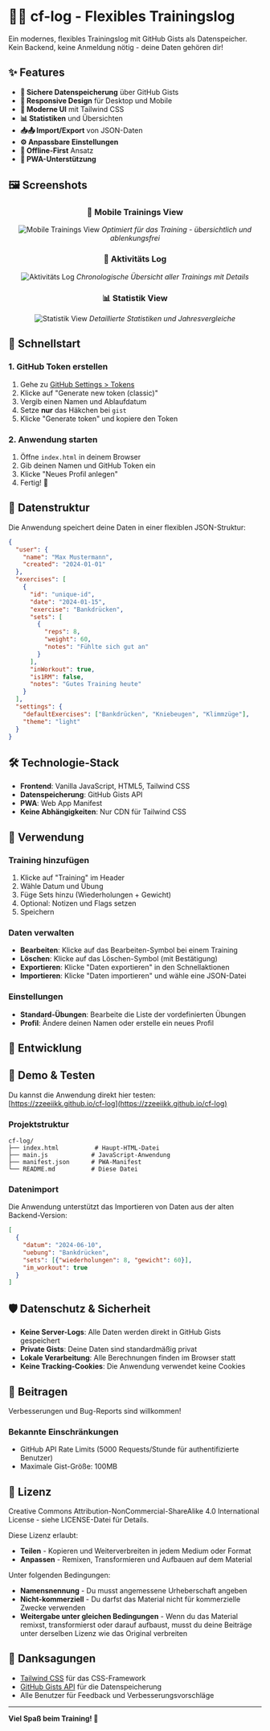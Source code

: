 # 🏋️‍♂️ cf-log - Flexibles Trainingslog

Ein modernes, flexibles Trainingslog mit GitHub Gists als Datenspeicher. Kein Backend, keine Anmeldung nötig - deine Daten gehören dir!

## ✨ Features

- **🔐 Sichere Datenspeicherung** über GitHub Gists
- **📱 Responsive Design** für Desktop und Mobile
- **🎨 Moderne UI** mit Tailwind CSS
- **📊 Statistiken** und Übersichten
- **📥📤 Import/Export** von JSON-Daten
- **⚙️ Anpassbare Einstellungen**
- **🔄 Offline-First** Ansatz
- **📱 PWA-Unterstützung**


## 🖼️ Screenshots

<div align="center">

### 📱 Mobile Trainings View
![Mobile Trainings View](img/mobile-trainings-view.PNG)
*Optimiert für das Training - übersichtlich und ablenkungsfrei*

### 📝 Aktivitäts Log
![Aktivitäts Log](img/log-view.png)
*Chronologische Übersicht aller Trainings mit Details*

### 📊 Statistik View
![Statistik View](img/stats-view.png)
*Detaillierte Statistiken und Jahresvergleiche*

</div>


## 🚀 Schnellstart

### 1. GitHub Token erstellen

1. Gehe zu [GitHub Settings > Tokens](https://github.com/settings/tokens)
2. Klicke auf "Generate new token (classic)"
3. Vergib einen Namen und Ablaufdatum
4. Setze **nur** das Häkchen bei `gist`
5. Klicke "Generate token" und kopiere den Token

### 2. Anwendung starten

1. Öffne `index.html` in deinem Browser
2. Gib deinen Namen und GitHub Token ein
3. Klicke "Neues Profil anlegen"
4. Fertig! 🎉


## 📁 Datenstruktur

Die Anwendung speichert deine Daten in einer flexiblen JSON-Struktur:

```json
{
  "user": {
    "name": "Max Mustermann",
    "created": "2024-01-01"
  },
  "exercises": [
    {
      "id": "unique-id",
      "date": "2024-01-15",
      "exercise": "Bankdrücken",
      "sets": [
        {
          "reps": 8,
          "weight": 60,
          "notes": "Fühlte sich gut an"
        }
      ],
      "inWorkout": true,
      "is1RM": false,
      "notes": "Gutes Training heute"
    }
  ],
  "settings": {
    "defaultExercises": ["Bankdrücken", "Kniebeugen", "Klimmzüge"],
    "theme": "light"
  }
}
```


## 🛠️ Technologie-Stack

- **Frontend**: Vanilla JavaScript, HTML5, Tailwind CSS
- **Datenspeicherung**: GitHub Gists API
- **PWA**: Web App Manifest
- **Keine Abhängigkeiten**: Nur CDN für Tailwind CSS


## 📱 Verwendung

### Training hinzufügen

1. Klicke auf "Training" im Header
2. Wähle Datum und Übung
3. Füge Sets hinzu (Wiederholungen + Gewicht)
4. Optional: Notizen und Flags setzen
5. Speichern

### Daten verwalten

- **Bearbeiten**: Klicke auf das Bearbeiten-Symbol bei einem Training
- **Löschen**: Klicke auf das Löschen-Symbol (mit Bestätigung)
- **Exportieren**: Klicke "Daten exportieren" in den Schnellaktionen
- **Importieren**: Klicke "Daten importieren" und wähle eine JSON-Datei

### Einstellungen

- **Standard-Übungen**: Bearbeite die Liste der vordefinierten Übungen
- **Profil**: Ändere deinen Namen oder erstelle ein neues Profil

## 🔧 Entwicklung
## 🚀 Demo & Testen

Du kannst die Anwendung direkt hier testen:  
[https://zzeeiikk.github.io/cf-log](https://zzeeiikk.github.io/cf-log)

### Projektstruktur

```
cf-log/
├── index.html          # Haupt-HTML-Datei
├── main.js            # JavaScript-Anwendung
├── manifest.json      # PWA-Manifest
└── README.md          # Diese Datei
```

### Datenimport

Die Anwendung unterstützt das Importieren von Daten aus der alten Backend-Version:

```json
[
  {
    "datum": "2024-06-10",
    "uebung": "Bankdrücken",
    "sets": [{"wiederholungen": 8, "gewicht": 60}],
    "im_workout": true
  }
]
```

## 🛡️ Datenschutz & Sicherheit

- **Keine Server-Logs**: Alle Daten werden direkt in GitHub Gists gespeichert
- **Private Gists**: Deine Daten sind standardmäßig privat
- **Lokale Verarbeitung**: Alle Berechnungen finden im Browser statt
- **Keine Tracking-Cookies**: Die Anwendung verwendet keine Cookies

## 🤝 Beitragen

Verbesserungen und Bug-Reports sind willkommen! 

### Bekannte Einschränkungen

- GitHub API Rate Limits (5000 Requests/Stunde für authentifizierte Benutzer)
- Maximale Gist-Größe: 100MB

## 📄 Lizenz

Creative Commons Attribution-NonCommercial-ShareAlike 4.0 International License - siehe LICENSE-Datei für Details.

Diese Lizenz erlaubt:
- **Teilen** - Kopieren und Weiterverbreiten in jedem Medium oder Format
- **Anpassen** - Remixen, Transformieren und Aufbauen auf dem Material

Unter folgenden Bedingungen:
- **Namensnennung** - Du musst angemessene Urheberschaft angeben
- **Nicht-kommerziell** - Du darfst das Material nicht für kommerzielle Zwecke verwenden
- **Weitergabe unter gleichen Bedingungen** - Wenn du das Material remixst, transformierst oder darauf aufbaust, musst du deine Beiträge unter derselben Lizenz wie das Original verbreiten

## 🙏 Danksagungen

- [Tailwind CSS](https://tailwindcss.com/) für das CSS-Framework
- [GitHub Gists API](https://docs.github.com/en/rest/gists) für die Datenspeicherung
- Alle Benutzer für Feedback und Verbesserungsvorschläge

---

**Viel Spaß beim Training! 💪** 